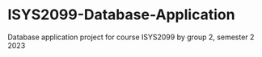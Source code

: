 # ISYS2099-Database-Application
Database application project for course ISYS2099 by group 2, semester 2 2023
